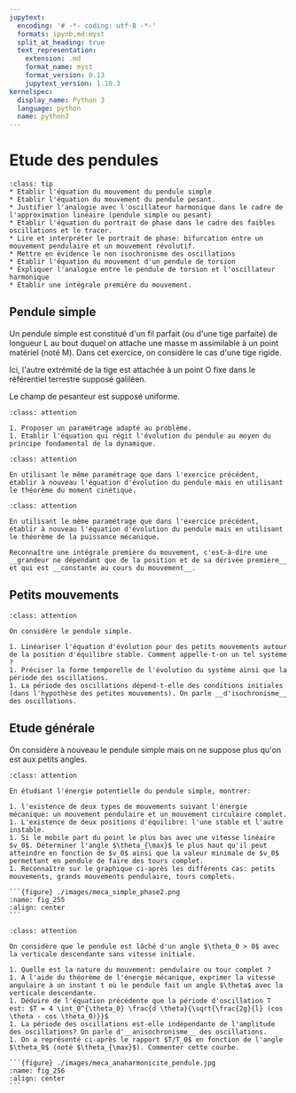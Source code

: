 ```yaml
---
jupytext:
  encoding: '# -*- coding: utf-8 -*-'
  formats: ipynb,md:myst
  split_at_heading: true
  text_representation:
    extension: .md
    format_name: myst
    format_version: 0.13
    jupytext_version: 1.10.3
kernelspec:
  display_name: Python 3
  language: python
  name: python3
---
```

# Etude des pendules

````{admonition} Compétences
:class: tip
* Etablir l'équation du mouvement du pendule simple
* Etablir l'équation du mouvement du pendule pesant.
* Justifier l'analogie avec l'oscillateur harmonique dans le cadre de l'approximation linéaire (pendule simple ou pesant)
* Etablir l'équation du portrait de phase dans le cadre des faibles oscillations et le tracer.
* Lire et interpréter le portrait de phase: bifurcation entre un mouvement pendulaire et un mouvement révolutif.
* Mettre en évidence le non isochronisme des oscillations
* Etablir l'équation du mouvement d'un pendule de torsion
* Expliquer l'analogie entre le pendule de torsion et l'oscillateur harmonique
* Etablir une intégrale première du mouvement.
````

## Pendule simple

Un pendule simple est constitué d'un fil parfait (ou d'une tige parfaite) de longueur L au bout duquel on attache une masse m assimilable à un point matériel (noté M). Dans cet exercice, on considère le cas d'une tige rigide.

Ici, l'autre extrémité de la tige est attachée à un point O fixe dans le référentiel terrestre supposé galiléen.

Le champ de pesanteur est supposé uniforme.


````{admonition} PFD 
:class: attention

1. Proposer un paramétrage adapté au problème.
1. Etablir l'équation qui régit l'évolution du pendule au moyen du principe fondamental de la dynamique.
````

````{admonition} TMC 
:class: attention

En utilisant le même paramétrage que dans l'exercice précédent, établir à nouveau l'équation d'évolution du pendule mais en utilisant le théorème du moment cinétique.
````

````{admonition} TEM 
:class: attention

En utilisant le même paramétrage que dans l'exercice précédent, établir à nouveau l'équation d'évolution du pendule mais en utilisant le théorème de la puissance mécanique.

Reconnaître une intégrale première du mouvement, c'est-à-dire une __grandeur ne dépendant que de la position et de sa dérivée première__ et qui est __constante au cours du mouvement__.
````


## Petits mouvements

````{admonition} Exercice 
:class: attention

On considère le pendule simple.

1. Linéariser l'équation d'évolution pour des petits mouvements autour de la position d'équilibre stable. Comment appelle-t-on un tel système ?
1. Préciser la forme temporelle de l'évolution du système ainsi que la période des oscillations.
1. La période des oscillations dépend-t-elle des conditions initiales (dans l'hypothèse des petites mouvements). On parle __d'isochronisme__ des oscillations.

````

## Etude générale

On considère à nouveau le pendule simple mais on ne suppose plus qu'on est aux petits angles.

````{admonition} Etude énergétique 
:class: attention

En étudiant l'énergie potentielle du pendule simple, montrer:

1. l'existence de deux types de mouvements suivant l'énergie mécanique: un mouvement pendulaire et un mouvement circulaire complet.
1. L'existence de deux positions d'équilibre: l'une stable et l'autre instable.
1. Si le mobile part du point le plus bas avec une vitesse linéaire $v_0$. Déterminer l'angle $\theta_{\max}$ le plus haut qu'il peut atteindre en fonction de $v_0$ ainsi que la valeur minimale de $v_0$ permettant en pendule de faire des tours complet.
1. Reconnaître sur le graphique ci-après les différents cas: petits mouvements, grands mouvements pendulaire, tours complets.

```{figure} ./images/meca_simple_phase2.png
:name: fig_255
:align: center
```
````

````{admonition} Anisochronisme
:class: attention

On considère que le pendule est lâché d'un angle $\theta_0 > 0$ avec la verticale descendante sans vitesse initiale.

1. Quelle est la nature du mouvement: pendulaire ou tour complet ?
1. A l'aide du théorème de l'énergie mécanique, exprimer la vitesse angulaire à un instant t où le pendule fait un angle $\theta$ avec la verticale descendante.
1. Déduire de l'équation précédente que la période d'oscillation T est: $T = 4 \int_0^{\theta_0} \frac{d \theta}{\sqrt{\frac{2g}{l} (cos \theta - cos \theta_0)}}$
1. La période des oscillations est-elle indépendante de l'amplitude des oscillations? On parle d'__anisochronisme__ des oscillations.
1. On a représenté ci-après le rapport $T/T_0$ en fonction de l'angle $\theta_0$ (noté $\theta_{\max}$). Commenter cette courbe.

```{figure} ./images/meca_anaharmonicite_pendule.jpg
:name: fig_256
:align: center
```
````
